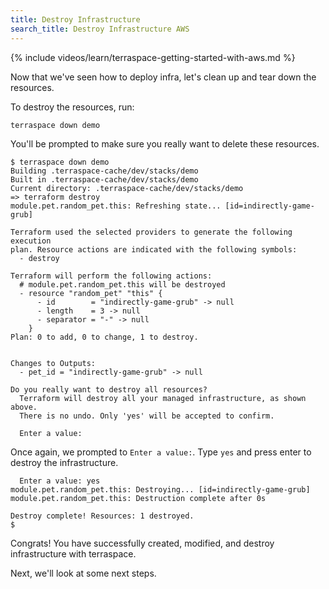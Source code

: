 ```yaml
---
title: Destroy Infrastructure
search_title: Destroy Infrastructure AWS
---
```


{% include videos/learn/terraspace-getting-started-with-aws.md %}

Now that we've seen how to deploy infra, let's clean up and tear down the resources.

To destroy the resources, run:

    terraspace down demo

You'll be prompted to make sure you really want to delete these resources.

    $ terraspace down demo
    Building .terraspace-cache/dev/stacks/demo
    Built in .terraspace-cache/dev/stacks/demo
    Current directory: .terraspace-cache/dev/stacks/demo
    => terraform destroy
    module.pet.random_pet.this: Refreshing state... [id=indirectly-game-grub]

    Terraform used the selected providers to generate the following execution
    plan. Resource actions are indicated with the following symbols:
      - destroy

    Terraform will perform the following actions:
      # module.pet.random_pet.this will be destroyed
      - resource "random_pet" "this" {
          - id        = "indirectly-game-grub" -> null
          - length    = 3 -> null
          - separator = "-" -> null
        }
    Plan: 0 to add, 0 to change, 1 to destroy.


    Changes to Outputs:
      - pet_id = "indirectly-game-grub" -> null

    Do you really want to destroy all resources?
      Terraform will destroy all your managed infrastructure, as shown above.
      There is no undo. Only 'yes' will be accepted to confirm.

      Enter a value:

Once again, we prompted to `Enter a value:`. Type `yes` and press enter to destroy the infrastructure.

      Enter a value: yes
    module.pet.random_pet.this: Destroying... [id=indirectly-game-grub]
    module.pet.random_pet.this: Destruction complete after 0s

    Destroy complete! Resources: 1 destroyed.
    $

Congrats! You have successfully created, modified, and destroy infrastructure with terraspace.

Next, we'll look at some next steps.
